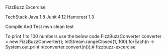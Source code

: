 FizzBuzz Excercise

TechStack
Java 1.8
Junit 4.12
Hamcrest 1.3

Compile And Test
mvn clean test

To print 1 to 100 numbers use the below code
FizzBuzzConverter converter = new FizzBuzzConverter();
IntStream.rangeClosed(1, 100).forEach(n -> System.out.println(converter.convert(n)));# fizzbuzz-excercise
